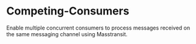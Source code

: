 # Competing-Consumers

Enable multiple concurrent consumers to process messages received on the same messaging channel using Masstransit.
